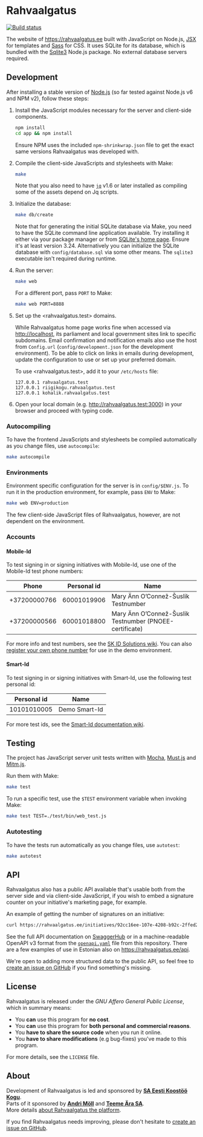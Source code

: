Rahvaalgatus
============
[![Build status][travis-badge]](https://travis-ci.org/rahvaalgatus/rahvaalgatus)

The website of <https://rahvaalgatus.ee> built with JavaScript on Node.js, [JSX](https://github.com/moll/js-j6pack/) for templates and [Sass](https://sass-lang.com/) for CSS. It uses SQLite for its database, which is bundled with the [Sqlite3](https://www.npmjs.com/package/sqlite3) Node.js package. No external database servers required.

[travis-badge]: https://travis-ci.org/rahvaalgatus/rahvaalgatus.svg?branch=master


Development
-----------
After installing a stable version of [Node.js](https://nodejs.org) (so far tested against Node.js v6 and NPM v2), follow these steps:

1. Install the JavaScript modules necessary for the server and client-side components.

   ```sh
   npm install
   cd app && npm install
   ```

   Ensure NPM uses the included `npm-shrinkwrap.json` file to get the exact same versions Rahvaalgatus was developed with.

2. Compile the client-side JavaScripts and stylesheets with Make:

   ```sh
   make
   ```

   Note that you also need to have [`jq`](https://stedolan.github.io/jq/) v1.6 or later installed as compiling some of the assets depend on Jq scripts.

3. Initialize the database:

   ```sh
   make db/create
   ```

   Note that for generating the initial SQLite database via Make, you need to have the SQLite command line application available. Try installing it either via your package manager or from [SQLite's home page](https://www.sqlite.org). Ensure it's at least version 3.24. Alternatively you can initialize the SQLite database with `config/database.sql` via some other means. The `sqlite3` executable isn't required during runtime.

4. Run the server:
   ```sh
   make web
   ```

   For a different port, pass `PORT` to Make:
   ```sh
   make web PORT=8888
   ```

5. Set up the <rahvaalgatus.test> domains.

   While Rahvaalgatus home page works fine when accessed via <http://localhost>, its parliament and local government sites link to specific subdomains. Email confirmation and notification emails also use the host from `Config.url` (`config/development.json` for the development environment). To be able to click on links in emails during development, update the configuration to use <localhost> or set up your preferred domain.

   To use <rahvaalgatus.test>, add it to your `/etc/hosts` file:

   ```
   127.0.0.1 rahvaalgatus.test
   127.0.0.1 riigikogu.rahvaalgatus.test
   127.0.0.1 kohalik.rahvaalgatus.test
   ```

6. Open your local domain (e.g. <http://rahvaalgatus.test:3000>) in your browser and proceed with typing code.

### Autocompiling
To have the frontend JavaScripts and stylesheets be compiled automatically as you change files, use `autocompile`:

```sh
make autocompile
```

### Environments
Environment specific configuration for the server is in `config/$ENV.js`. To run it in the production environment, for example, pass `ENV` to Make:

```sh
make web ENV=production
```

The few client-side JavaScript files of Rahvaalgatus, however, are not dependent on the environment.

### Accounts

#### Mobile-Id
To test signing in or signing initiatives with Mobile-Id, use one of the Mobile-Id test phone numbers:

Phone        | Personal id | Name
-------------|-------------|-----
+37200000766 | 60001019906 | Mary Änn O’Connež-Šuslik Testnumber
+37200000566 | 60001018800 | Mary Änn O’Connež-Šuslik Testnumber (PNOEE-certificate)

For more info and test numbers, see the [SK ID Solutions wiki][mobile-id-test]. You can also [register your own phone number](https://demo.sk.ee/MIDCertsReg/index.php) for use in the demo environment.


#### Smart-Id
To test signing in or signing initiatives with Smart-Id, use the following test personal id:

Personal id | Name
------------|-----
10101010005 | Demo Smart-Id

For more test ids, see the [Smart-Id documentation wiki][smart-id-test].

[mobile-id-test]: https://github.com/SK-EID/MID/wiki/Test-number-for-automated-testing-in-DEMO
[smart-id-test]: https://github.com/SK-EID/smart-id-documentation/wiki/Environment-technical-parameters#test-accounts-for-automated-testing


Testing
-------
The project has JavaScript server unit tests written with [Mocha][mocha], [Must.js][must] and [Mitm.js][mitm].

Run them with Make:

```sh
make test
```

To run a specific test, use the `$TEST` environment variable when invoking Make:

```sh
make test TEST=./test/bin/web_test.js
```

### Autotesting
To have the tests run automatically as you change files, use `autotest`:

```sh
make autotest
```

[mocha]: https://mochajs.org/
[must]: https://github.com/moll/js-must
[mitm]: https://github.com/moll/node-mitm


API
---
Rahvaalgatus also has a public API available that's usable both from the server side and via client-side JavaScript, if you wish to embed a signature counter on your initiative's marketing page, for example.

An example of getting the number of signatures on an initiative:

```sh
curl https://rahvaalgatus.ee/initiatives/92cc16ee-107e-4208-b92c-2ffed24d4f4b -H "Accept:application/vnd.rahvaalgatus.initiative+json; v=1"
```

See the full API documentation on [SwaggerHub](https://app.swaggerhub.com/apis-docs/rahvaalgatus/rahvaalgatus) or in a machine-readable OpenAPI v3 format from the [`openapi.yaml`](openapi.yaml) file from this repository. There are a few examples of use in Estonian also on <https://rahvaalgatus.ee/api>.

We're open to adding more structured data to the public API, so feel free to [create an issue on GitHub][issues] if you find something's missing.


License
-------
Rahvaalgatus is released under the *GNU Affero General Public License*, which in
summary means:

- You **can** use this program for **no cost**.
- You **can** use this program for **both personal and commercial reasons**.
- You **have to share the source code** when you run it online.
- You **have to share modifications** (e.g bug-fixes) you've made to this program.

For more details, see the `LICENSE` file.


About
-----
Development of Rahvaalgatus is led and sponsored by **[SA Eesti Koostöö Kogu][kogu]**.  
Parts of it sponsored by **[Andri Möll][moll]** and **[Teeme Ära SA][teeme]**.  
More details [about Rahvaalgatus the platform][about].  

If you find Rahvaalgatus needs improving, please don't hesitate to [create an issue on GitHub][issues].

[moll]: https://m811.com
[kogu]: https://www.kogu.ee
[issues]: https://github.com/rahvaalgatus/rahvaalgatus/issues
[teeme]: http://www.teemeara.ee
[about]: https://rahvaalgatus.ee/about
